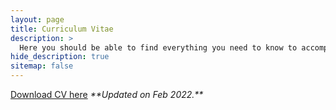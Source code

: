 ```yaml
---
layout: page
title: Curriculum Vitae
description: >
  Here you should be able to find everything you need to know to accomplish the most common tasks when blogging with Hydejack.
hide_description: true
sitemap: false
---
```

<body>
<p><font color="#68C3DA"><a href="http://praked.github.io/files/PranavKediaCV_new.pdf">Download CV here</a></font>
 <i>**Updated on Feb 2022.** </i>
</p>
</body>
